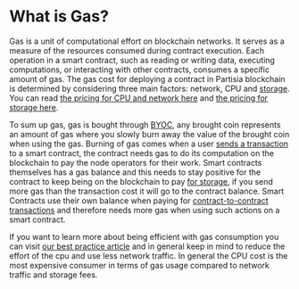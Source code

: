 # What is Gas?
<div class="dot-navigation">
    <a class="dot-navigation__item dot-navigation__item--active" href="what-is-gas.html"></a>
    <a class="dot-navigation__item" href="transaction-gas-prices.html"></a>
    <a class="dot-navigation__item" href="storage-gas-price.html"></a>
    <a class="dot-navigation__item" href="zk-computation-gas-fees.html"></a>
    <a class="dot-navigation__item" href="how-to-get-testnet-gas.html"></a>
    <a class="dot-navigation__item" href="efficient-gas-practices.html"></a>
    <a class="dot-navigation__item" href="contract-to-contract-gas-estimation.html"></a>
    <!-- Repeat above for more dots -->
</div>

Gas is a unit of computational effort on blockchain networks. It serves as a measure of the resources consumed during contract execution. Each operation in a smart contract, such as reading or writing data, executing computations, or interacting with other contracts, consumes a specific amount of gas. The gas cost for deploying a contract in Partisia blockchain is determined by considering three main factors: network, CPU and [storage](storage-gas-price.md). You can read [the pricing for CPU and network here](transaction-gas-prices.md) and [the pricing for storage here](storage-gas-price.md).

To sum up gas, gas is bought through [BYOC](../../pbc-fundamentals/byoc.md), any brought coin represents an amount of gas where you slowly burn away the value of the brought coin when using the gas. Burning of gas comes when a user [sends a transaction](transaction-gas-prices.md#transaction-gas-prices) to a smart contract, the contract needs gas to do its computation on the blockchain to pay the node operators for their work. Smart contracts themselves has a gas balance and this needs to stay positive for the contract to keep being on the blockchain to pay [for storage](storage-gas-price.md#negative-contract-gas-balance), if you send more gas than the transaction cost it will go to the contract balance. Smart Contracts use their own balance when paying for [contract-to-contract transactions](contract-to-contract-gas-estimation.md#contract-to-contract-gas-estimation) and therefore needs more gas when using such actions on a smart contract.  

If you want to learn more about being efficient with gas consumption you can visit [our best practice article](efficient-gas-practices.md) and in general keep in mind to reduce the effort of the cpu and use less network traffic. In general the CPU cost is the most expensive consumer in terms of gas usage compared to network traffic and storage fees.

###